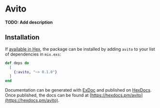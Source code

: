 # Avito

**TODO: Add description**

## Installation

If [available in Hex](https://hex.pm/docs/publish), the package can be installed
by adding `avito` to your list of dependencies in `mix.exs`:

```elixir
def deps do
  [
    {:avito, "~> 0.1.0"}
  ]
end
```

Documentation can be generated with [ExDoc](https://github.com/elixir-lang/ex_doc)
and published on [HexDocs](https://hexdocs.pm). Once published, the docs can
be found at [https://hexdocs.pm/avito](https://hexdocs.pm/avito).

